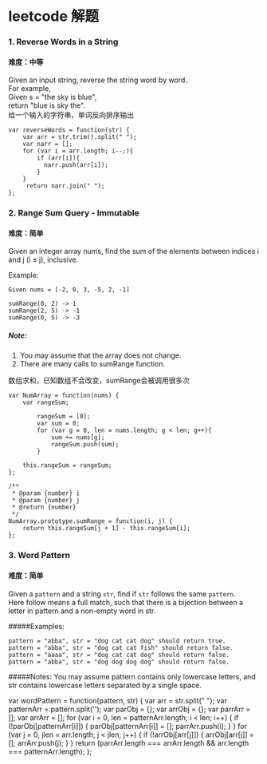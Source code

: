 # leetcode 解题
### 1. Reverse Words in a String
#### 难度：中等
Given an input string, reverse the string word by word.<br>
For example,<br>
Given s = "the sky is blue",<br>
return "blue is sky the".<br>
给一个输入的字符串，单词反向排序输出

``` 
var reverseWords = function(str) {
    var arr = str.trim().split(" ");
    var narr = [];
    for (var i = arr.length; i--;){
        if (arr[i]){
          narr.push(arr[i]);
        }
    }
     return narr.join(" ");
};
```
### 2. Range Sum Query - Immutable
#### 难度：简单
Given an integer array nums, find the sum of the elements between indices i and j (i ≤ j), inclusive.<br>

Example:
```
Given nums = [-2, 0, 3, -5, 2, -1]

sumRange(0, 2) -> 1
sumRange(2, 5) -> -1
sumRange(0, 5) -> -3
```

##### Note:
1. You may assume that the array does not change.
2. There are many calls to sumRange function.
 
数组求和，已知数组不会改变，sumRange会被调用很多次

```
var NumArray = function(nums) {
    var rangeSum;
    
        rangeSum = [0];
        var sum = 0;
        for (var g = 0, len = nums.length; g < len; g++){
            sum += nums[g];
            rangeSum.push(sum);
        }
    
    this.rangeSum = rangeSum;
};

/**
 * @param {number} i
 * @param {number} j
 * @return {number}
 */
NumArray.prototype.sumRange = function(i, j) {
    return this.rangeSum[j + 1] - this.rangeSum[i];
};
```

### 3. Word Pattern
#### 难度：简单
Given a `pattern` and a string `str`, find if `str` follows the same `pattern`.<br>
Here follow means a full match, such that there is a bijection between a letter in pattern and a non-empty word in str.<br>

#####Examples:
```
pattern = "abba", str = "dog cat cat dog" should return true.
pattern = "abba", str = "dog cat cat fish" should return false.
pattern = "aaaa", str = "dog cat cat dog" should return false.
pattern = "abba", str = "dog dog dog dog" should return false.
```
#####Notes:
You may assume pattern contains only lowercase letters, and str contains lowercase letters separated by a single space.

var wordPattern = function(pattern, str) {
    var arr = str.split(" ");
    var patternArr = pattern.split('');
    var parObj = {};
    var arrObj = {};
    var parrArr = [];
    var arrArr = [];
    for (var i = 0, len = patternArr.length; i < len; i++) {
        if (!parObj[patternArr[i]]) {
            parObj[patternArr[i]] = [];
            parrArr.push(i);
        }
    }
    for (var j = 0, jlen = arr.length; j < jlen; j++) {
        if (!arrObj[arr[j]]) {
            arrObj[arr[j]] = [];
            arrArr.push(j);
        }
    }
   return (parrArr.length === arrArr.length && arr.length === patternArr.length);
};
